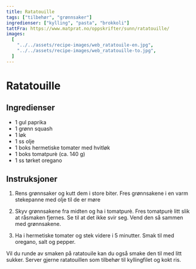 ```yaml
---
title: Ratatouille
tags: ["tilbehør", "grønnsaker"]
ingredienser: ["kylling", "pasta", "brokkoli"]
tattFra: https://www.matprat.no/oppskrifter/sunn/ratatouille/
images:
  [
    "../../assets/recipe-images/web_ratatouile-en.jpg",
    "../../assets/recipe-images/web_ratatouille-to.jpg",
  ]
---
```


# Ratatouille

## Ingredienser

- 1 gul paprika
- 1 grønn squash
- 1 løk
- 1 ss olje
- 1 boks hermetiske tomater med hvitløk
- 1 boks tomatpurè (ca. 140 g)
- 1 ss tørket oregano

## Instruksjoner

1. Rens grønnsaker og kutt dem i store biter. Fres grønnsakene i en varm stekepanne med olje til de er møre

2. Skyv grønnsakene fra midten og ha i tomatpurè. Fres tomatpurè litt slik at råsmaken fjernes. Se til at det ikke svir seg. Vend den så sammen med grønnsakene.

3. Ha i hermetiske tomater og stek videre i 5 minutter. Smak til med oregano, salt og pepper.

Vil du runde av smaken på ratatouile kan du også smake den til med litt sukker. Server gjerne ratatouillen som tilbehør til kyllingfilet og kokt ris.
